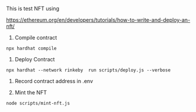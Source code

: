 This is test NFT using 

https://ethereum.org/en/developers/tutorials/how-to-write-and-deploy-an-nft/

1. Compile contract

```
npx hardhat compile
```

1. Deploy Contract

```
npx hardhat --network rinkeby  run scripts/deploy.js --verbose
```

1. Record contract address in .env

1. Mint the NFT

```
node scripts/mint-nft.js
```